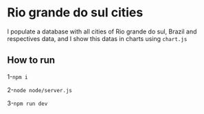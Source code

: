 # Rio grande do sul cities

I populate a database with all cities of Rio grande do sul, Brazil and respectives data, and I show this datas in charts using `chart.js`

## How to run 
1-`npm i`

2-`node node/server.js`

3-`npm run dev`

